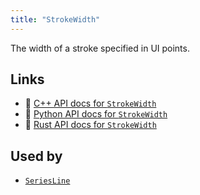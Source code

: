 ```yaml
---
title: "StrokeWidth"
---
```


The width of a stroke specified in UI points.


## Links
 * 🌊 [C++ API docs for `StrokeWidth`](https://ref.rerun.io/docs/cpp/stable/structrerun_1_1components_1_1StrokeWidth.html)
 * 🐍 [Python API docs for `StrokeWidth`](https://ref.rerun.io/docs/python/stable/common/components#rerun.components.StrokeWidth)
 * 🦀 [Rust API docs for `StrokeWidth`](https://docs.rs/rerun/latest/rerun/components/struct.StrokeWidth.html)


## Used by

* [`SeriesLine`](../archetypes/series_line.md?speculative-link)
